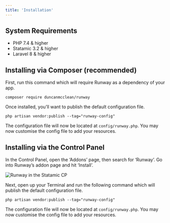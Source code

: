 ```yaml
---
title: 'Installation'
---
```


## System Requirements

-   PHP 7.4 & higher
-   Statamic 3.2 & higher
-   Laravel 8 & higher

## Installing via Composer (recommended)

First, run this command which will require Runway as a dependency of your app.

```
composer require duncanmcclean/runway
```

Once installed, you’ll want to publish the default configuration file.

```
php artisan vendor:publish --tag="runway-config"
```

The configuration file will now be located at `config/runway.php`. You may now customise the config file to add your resources.

## Installing via the Control Panel

In the Control Panel, open the ‘Addons’ page, then search for ‘Runway’. Go into Runway’s addon page and hit ‘Install’.

![Runway in the Statamic CP](/img/runway/statamic-cp-addons-runway.png)

Next, open up your Terminal and run the following command which will publish the default configuration file.

```
php artisan vendor:publish --tag="runway-config"
```

The configuration file will now be located at `config/runway.php`. You may now customise the config file to add your resources.

